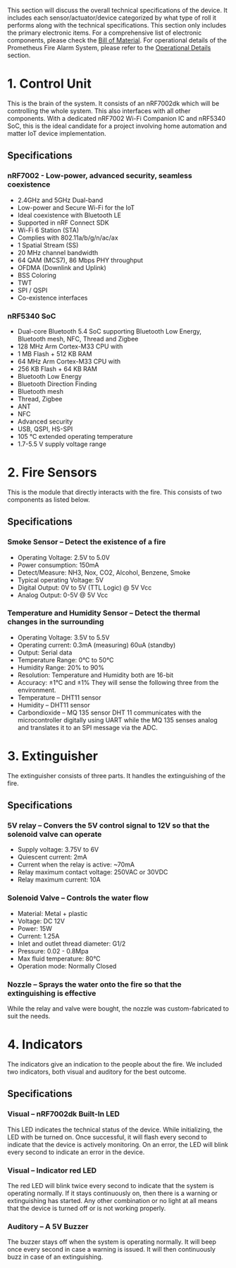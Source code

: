This section will discuss the overall technical specifications of the device. It includes each sensor/actuator/device categorized by what type of roll it performs along with the technical specifications. This section only includes the primary electronic items. For a comprehensive list of electronic components, please check the [Bill of Material](./Bill_of_Material). For operational details of the Prometheus Fire Alarm System, please refer to the [Operational Details](./Operational_Details) section.
# 1\. Control Unit
This is the brain of the system. It consists of an nRF7002dk which will be controlling the whole system. This also interfaces with all other components. With a dedicated nRF7002 Wi-Fi Companion IC and nRF5340 SoC, this is the ideal candidate for a project involving home automation and matter IoT device implementation.
## Specifications
### nRF7002 - Low-power, advanced security, seamless coexistence
- 2\.4GHz and 5GHz Dual-band
- Low-power and Secure Wi-Fi for the IoT
- Ideal coexistence with Bluetooth LE
- Supported in nRF Connect SDK
- Wi-Fi 6 Station (STA)
- Complies with 802.11a/b/g/n/ac/ax
- 1 Spatial Stream (SS)
- 20 MHz channel bandwidth
- 64 QAM (MCS7), 86 Mbps PHY throughput
- OFDMA (Downlink and Uplink)
- BSS Coloring
- TWT
- SPI / QSPI
- Co-existence interfaces
### nRF5340 SoC
- Dual-core Bluetooth 5.4 SoC supporting Bluetooth Low Energy, Bluetooth mesh, NFC, Thread and Zigbee
- 128 MHz Arm Cortex-M33 CPU with
- 1 MB Flash + 512 KB RAM
- 64 MHz Arm Cortex-M33 CPU with
- 256 KB Flash + 64 KB RAM
- Bluetooth Low Energy
- Bluetooth Direction Finding
- Bluetooth mesh
- Thread, Zigbee
- ANT
- NFC
- Advanced security
- USB, QSPI, HS-SPI
- 105 °C extended operating temperature
- 1\.7-5.5 V supply voltage range
# 2\. Fire Sensors
This is the module that directly interacts with the fire. This consists of two components as listed below.
## Specifications
### Smoke Sensor – Detect the existence of a fire
- Operating Voltage: 2.5V to 5.0V
- Power consumption: 150mA
- Detect/Measure: NH3, Nox, CO2, Alcohol, Benzene, Smoke
- Typical operating Voltage: 5V
- Digital Output: 0V to 5V (TTL Logic) @ 5V Vcc
- Analog Output: 0-5V @ 5V Vcc
### Temperature and Humidity Sensor – Detect the thermal changes in the surrounding
- Operating Voltage: 3.5V to 5.5V
- Operating current: 0.3mA (measuring) 60uA (standby)
- Output: Serial data
- Temperature Range: 0°C to 50°C
- Humidity Range: 20% to 90%
- Resolution: Temperature and Humidity both are 16-bit
- Accuracy: ±1°C and ±1%
They will sense the following three from the environment.
- Temperature – DHT11 sensor
- Humidity – DHT11 sensor
- Carbondioxide – MQ 135 sensor
DHT 11 communicates with the microcontroller digitally using UART while the MQ 135 senses analog and translates it to an SPI message via the ADC.
# 3\. Extinguisher
The extinguisher consists of three parts. It handles the extinguishing of the fire.
## Specifications
### 5V relay – Convers the 5V control signal to 12V so that the solenoid valve can operate
- Supply voltage: 3.75V to 6V
- Quiescent current: 2mA
- Current when the relay is active: \~70mA
- Relay maximum contact voltage: 250VAC or 30VDC
- Relay maximum current: 10A
### Solenoid Valve – Controls the water flow
- Material: Metal + plastic
- Voltage: DC 12V
- Power: 15W
- Current: 1.25A
- Inlet and outlet thread diameter: G1/2
- Pressure: 0.02 - 0.8Mpa
- Max fluid temperature: 80°C
- Operation mode: Normally Closed
### Nozzle – Sprays the water onto the fire so that the extinguishing is effective
While the relay and valve were bought, the nozzle was custom-fabricated to suit the needs.
# 4\. Indicators
The indicators give an indication to the people about the fire. We included two indicators, both visual and auditory for the best outcome.
## Specifications
### Visual – nRF7002dk Built-In LED
This LED indicates the technical status of the device. While initializing, the LED with be turned on. Once successful, it will flash every second to indicate that the device is actively monitoring. On an error, the LED will blink every second to indicate an error in the device.
### Visual – Indicator red LED
The red LED will blink twice every second to indicate that the system is operating normally. If it stays continuously on, then there is a warning or extinguishing has started. Any other combination or no light at all means that the device is turned off or is not working properly.
### Auditory – A 5V Buzzer
The buzzer stays off when the system is operating normally. It will beep once every second in case a warning is issued. It will then continuously buzz in case of an extinguishing.
